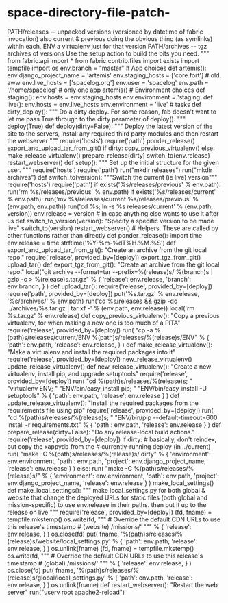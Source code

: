 # space-directory-file-patch-
PATH/releases -- unpacked versions (versioned by datetime of fabric invocation) also current &amp; previous doing the obvious thing (as symlinks) within each, ENV a virtualenv just for that version PATH/archives -- tgz archives of versions Use the setup action to build the bits you need. """ from fabric.api import * from fabric.contrib.files import exists import tempfile import os env.branch = "master" # App choices def artemis(): env.django_project_name = 'artemis' env.staging_hosts = ['core.fort'] # old, aww env.live_hosts = ['spacelog.org'] env.user = 'spacelog' env.path = '/home/spacelog' # only one app artemis() # Environment choices def staging(): env.hosts = env.staging_hosts env.environment = 'staging' def live(): env.hosts = env.live_hosts env.environment = 'live' # tasks def dirty_deploy(): """ Do a dirty deploy. For some reason, fab doesn't want to let me pass True through to the dirty parameter of deploy(). """ deploy(True) def deploy(dirty=False): """ Deploy the latest version of the site to the servers, install any required third party modules and then restart the webserver """ require('hosts') require('path') ponder_release() export_and_upload_tar_from_git() if dirty: copy_previous_virtualenv() else: make_release_virtualenv() prepare_release(dirty) switch_to(env.release) restart_webserver() def setup(): """ Set up the initial structure for the given user. """ require('hosts') require('path') run("mkdir releases") run("mkdir archives") def switch_to(version): """Switch the current (ie live) version""" require('hosts') require('path') if exists('%s/releases/previous' % env.path): run('rm %s/releases/previous' % env.path) if exists('%s/releases/current' % env.path): run('mv %s/releases/current %s/releases/previous' % (env.path, env.path)) run('cd %s; ln -s %s releases/current' % (env.path, version)) env.release = version # in case anything else wants to use it after us def switch_to_version(version): "Specify a specific version to be made live" switch_to(version) restart_webserver() # Helpers. These are called by other functions rather than directly def ponder_release(): import time env.release = time.strftime('%Y-%m-%dT%H.%M.%S') def export_and_upload_tar_from_git(): "Create an archive from the git local repo." require('release', provided_by=[deploy]) export_tgz_from_git() upload_tar() def export_tgz_from_git(): "Create an archive from the git local repo." local("git archive --format=tar --prefix=%(release)s/ %(branch)s | gzip -c > %(release)s.tar.gz" % { 'release': env.release, 'branch': env.branch, } ) def upload_tar(): require('release', provided_by=[deploy]) require('path', provided_by=[deploy]) put('%s.tar.gz' % env.release, '%s/archives/' % env.path) run('cd %s/releases &amp;&amp; gzip -dc ../archives/%s.tar.gz | tar xf -' % (env.path, env.release)) local('rm %s.tar.gz' % env.release) def copy_previous_virtualenv(): "Copy a previous virtualenv, for when making a new one is too much of a PITA" require('release', provided_by=[deploy]) run( "cp -a %(path)s/releases/current/ENV %(path)s/releases/%(release)s/ENV" % { 'path': env.path, 'release': env.release, } ) def make_release_virtualenv(): "Make a virtualenv and install the required packages into it" require('release', provided_by=[deploy]) new_release_virtualenv() update_release_virtualenv() def new_release_virtualenv(): "Create a new virtualenv, install pip, and upgrade setuptools" require('release', provided_by=[deploy]) run( "cd %(path)s/releases/%(release)s; " "virtualenv ENV; " "ENV/bin/easy_install pip; " "ENV/bin/easy_install -U setuptools" % { 'path': env.path, 'release': env.release } ) def update_release_virtualenv(): "Install the required packages from the requirements file using pip" require('release', provided_by=[deploy]) run( "cd %(path)s/releases/%(release)s; " "ENV/bin/pip --default-timeout=600 install -r requirements.txt" % { 'path': env.path, 'release': env.release } ) def prepare_release(dirty=False): "Do any release-local build actions." require('release', provided_by=[deploy]) if dirty: # basically, don't reindex, but copy the xappydb from the # currently-running deploy (in ../current) run( "make -C %(path)s/releases/%(release)s/ dirty" % { 'environment': env.environment, 'path': env.path, 'project': env.django_project_name, 'release': env.release } ) else: run( "make -C %(path)s/releases/%(release)s/" % { 'environment': env.environment, 'path': env.path, 'project': env.django_project_name, 'release': env.release } ) make_local_settings() def make_local_settings(): """ make local_settings.py for both global &amp; website that change the deployed URLs for static files (both global and mission-specific) to use env.release in their paths. then put it up to the release on live """ require('release', provided_by=[deploy]) (fd, fname) = tempfile.mkstemp() os.write(fd, """ # Override the default CDN URLs to use this release's timestamp # (website) /missions/' """ % { 'release': env.release, } ) os.close(fd) put( fname, '%(path)s/releases/%(release)s/website/local_settings.py' % { 'path': env.path, 'release': env.release, } ) os.unlink(fname) (fd, fname) = tempfile.mkstemp() os.write(fd, """ # Override the default CDN URLs to use this release's timestamp # (global) /missions/' """ % { 'release': env.release, } ) os.close(fd) put( fname, '%(path)s/releases/%(release)s/global/local_settings.py' % { 'path': env.path, 'release': env.release, } ) os.unlink(fname) def restart_webserver(): "Restart the web server" run("userv root apache2-reload")

